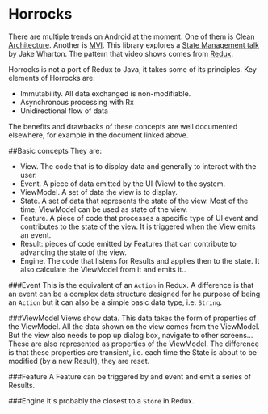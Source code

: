 # Horrocks
There are multiple trends on Android at the moment. One of them is 
[Clean Architecture](https://8thlight.com/blog/uncle-bob/2012/08/13/the-clean-architecture.html). Another is 
[MVI](http://hannesdorfmann.com/android/model-view-intent). This library explores 
a [State Management talk](http://jakewharton.com/the-state-of-managing-state-with-rxjava/) by Jake Wharton. The pattern that video shows 
comes from [Redux](https://redux.js.org/).

Horrocks is not a port of Redux to Java, it takes some of its principles.
Key elements of Horrocks are:
- Immutability. All data exchanged is non-modifiable.
- Asynchronous processing with Rx
- Unidirectional flow of data
 
The benefits and drawbacks of these concepts are well documented elsewhere, for example in the document linked above.

##Basic concepts
They are:
- View. The code that is to display data and generally to interact with the user.
- Event. A piece of data emitted by the UI (View) to the system.
- ViewModel. A set of data the view is to display.
- State. A set of data that represents the state of the view. Most of the time, ViewModel can be used as state of the view.
- Feature. A piece of code that processes a specific type of UI event and contributes to the state of the view. It is triggered when the 
View emits an event. 
- Result: pieces of code emitted by Features that can contribute to advancing the state of the view.
- Engine. The code that listens for Results and applies then to the state. It also calculate the ViewModel from it and emits it..

###Event
This is the equivalent of an `Action` in Redux. A difference is that an event can be a complex data structure designed for he purpose of 
being an `Action` but it can also be a simple basic data type, i.e. `String`.

###ViewModel
Views show data. This data takes the form of properties of the ViewModel. All the data shown on the view comes from the ViewModel. 
But the view also needs to pop up dialog box, navigate to other screens... These are also represented as properties of the 
ViewModel. The difference is that these properties are transient, i.e. each time the State is about to be modified (by a new Result), 
they are reset.

###Feature
A Feature can be triggered by and event and emit a series of Results.

###Engine
It's probably the closest to a `Store` in Redux.

